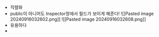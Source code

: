 - 직렬화
- public이 아니어도 Inspector창에서 필드가 보이게 해준다!
![[Pasted image 20240916032602.png]]
![[Pasted image 20240916032608.png]]
- 유용하다
- 